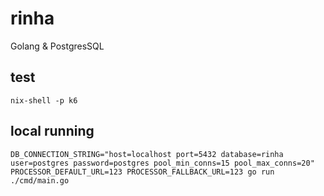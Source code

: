 # rinha

Golang & PostgresSQL

## test
```shell
nix-shell -p k6
```

## local running
```shell
DB_CONNECTION_STRING="host=localhost port=5432 database=rinha user=postgres password=postgres pool_min_conns=15 pool_max_conns=20" PROCESSOR_DEFAULT_URL=123 PROCESSOR_FALLBACK_URL=123 go run ./cmd/main.go
```
